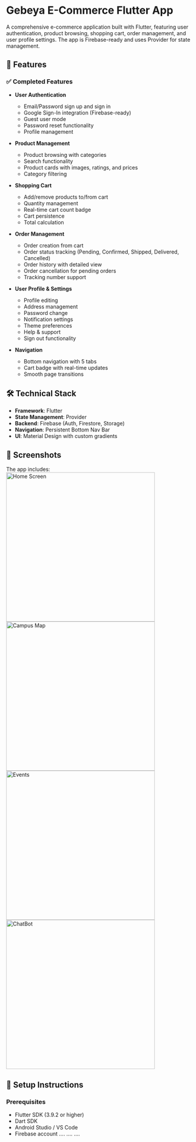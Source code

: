 # Gebeya E-Commerce Flutter App

A comprehensive e-commerce application built with Flutter, featuring user authentication, product browsing, shopping cart, order management, and user profile settings. The app is Firebase-ready and uses Provider for state management.

## 🚀 Features

### ✅ Completed Features
- **User Authentication**
  - Email/Password sign up and sign in
  - Google Sign-In integration (Firebase-ready)
  - Guest user mode
  - Password reset functionality
  - Profile management

- **Product Management**
  - Product browsing with categories
  - Search functionality
  - Product cards with images, ratings, and prices
  - Category filtering

- **Shopping Cart**
  - Add/remove products to/from cart
  - Quantity management
  - Real-time cart count badge
  - Cart persistence
  - Total calculation

- **Order Management**
  - Order creation from cart
  - Order status tracking (Pending, Confirmed, Shipped, Delivered, Cancelled)
  - Order history with detailed view
  - Order cancellation for pending orders
  - Tracking number support

- **User Profile & Settings**
  - Profile editing
  - Address management
  - Password change
  - Notification settings
  - Theme preferences
  - Help & support
  - Sign out functionality

- **Navigation**
  - Bottom navigation with 5 tabs
  - Cart badge with real-time updates
  - Smooth page transitions

## 🛠️ Technical Stack

- **Framework**: Flutter
- **State Management**: Provider
- **Backend**: Firebase (Auth, Firestore, Storage)
- **Navigation**: Persistent Bottom Nav Bar
- **UI**: Material Design with custom gradients

## 📱 Screenshots

The app includes:
<img src="assets/screenshots/auth.jpg" alt="Home Screen" width="400"/>
<img src="assets/screenshots/home.jpg" alt="Campus Map" width="400"/>
<img src="assets/screenshots/cart.jpg" alt="Events" width="400"/>
<img src="assets/screenshots/order.jpg" alt="ChatBot" width="400"/>


## 🔧 Setup Instructions

### Prerequisites
- Flutter SDK (3.9.2 or higher)
- Dart SDK
- Android Studio / VS Code
- Firebase account
                           ....                           ....                             .... 
